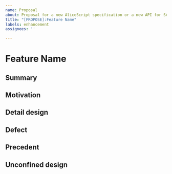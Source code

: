 ```yaml
---
name: Proposal
about: Proposal for a new AliceScript specification or a new API for SAIM
title: "[PROPOSE]:Feature Name"
labels: enhancement
assignees: ''

---
```


<!--
If you are proposing a new language feature, please complete each item in this template.
For each item, research and describe the syntax, purpose, and impact of the feature on the current specification.
If existing documentation needs to be updated for this feature, please specify the specific documentation.
-->
# Feature Name

## Summary

<!-- Brief description of new features -->

## Motivation

<!-- Why are we introducing this new feature, when will it be useful, and what results can we expect? -->

## Detail design

<!--
Please describe the design of the new feature in sufficient detail so that users of AliceScript can understand it and developers can implement it, and give examples of how the feature will be used.
We would appreciate it if you could include links to existing documentation to help us identify where we need to implement this feature.
-->

## Defect

<!-- Any disadvantages or problems that may result from the introduction of this feature  -->

## Precedent

<!--
Check to see if a similar proposal has not been made before and give a link if it has.
Also summarize why the precedent was rejected or passed over if it was.
-->

## Unconfined design

<!--
Detailed specification design yet to be finalized
-->
